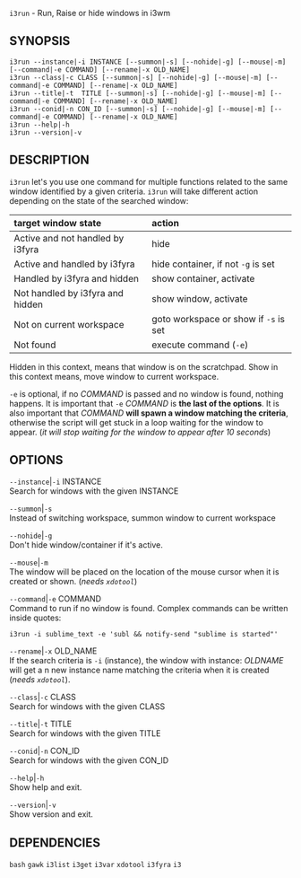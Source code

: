 `i3run` - Run, Raise or hide windows in i3wm

SYNOPSIS
--------
```text
i3run --instance|-i INSTANCE [--summon|-s] [--nohide|-g] [--mouse|-m] [--command|-e COMMAND] [--rename|-x OLD_NAME]
i3run --class|-c CLASS [--summon|-s] [--nohide|-g] [--mouse|-m] [--command|-e COMMAND] [--rename|-x OLD_NAME]
i3run --title|-t  TITLE [--summon|-s] [--nohide|-g] [--mouse|-m] [--command|-e COMMAND] [--rename|-x OLD_NAME]
i3run --conid|-n CON_ID [--summon|-s] [--nohide|-g] [--mouse|-m] [--command|-e COMMAND] [--rename|-x OLD_NAME]
i3run --help|-h
i3run --version|-v
```

DESCRIPTION
-----------
`i3run` let's you use one command for multiple
functions related to the same window identified by
a given criteria.  `i3run` will take different
action depending on the state of the searched
window:  

| **target window state**          | **action**
|:---------------------------------|:------------
| Active and not handled by i3fyra | hide
| Active and handled by i3fyra     | hide container, if not `-g` is set
| Handled by i3fyra and hidden     | show container, activate
| Not handled by i3fyra and hidden | show window, activate
| Not on current workspace         | goto workspace or show if `-s` is set
| Not found                        | execute command (`-e`)



Hidden in this context,  means that window is on
the scratchpad. Show in this context means,  move
window to current workspace.  


`-e` is optional, if no *COMMAND* is passed and no window is found,  nothing happens.  It is important that `-e` *COMMAND* is **the last of the options**.  It is also important that *COMMAND* **will spawn a window matching the criteria**,  otherwise the script will get stuck in a loop waiting for the window to appear. (*it will stop waiting for the window to appear after 10 seconds*)


OPTIONS
-------

`--instance`|`-i` INSTANCE  
Search for windows with the given INSTANCE

`--summon`|`-s`  
Instead of switching workspace, summon window to
current workspace

`--nohide`|`-g`  
Don't hide window/container if it's active.

`--mouse`|`-m`  
The window will be placed on the location of the
mouse cursor when it is created or shown. (*needs
`xdotool`*)  

`--command`|`-e` COMMAND  
Command to run if no window is found. Complex
commands can be written inside quotes:  
```
i3run -i sublime_text -e 'subl && notify-send "sublime is started"'
```


`--rename`|`-x` OLD_NAME  
If the search criteria is `-i` (instance), the
window with instance: *OLDNAME* will get a n new
instance name matching the criteria when it is
created (*needs `xdotool`*).

`--class`|`-c` CLASS  
Search for windows with the given CLASS

`--title`|`-t` TITLE  
Search for windows with the given TITLE

`--conid`|`-n` CON_ID  
Search for windows with the given CON_ID

`--help`|`-h`  
Show help and exit.

`--version`|`-v`  
Show version and exit.


DEPENDENCIES
------------
`bash`
`gawk`
`i3list`
`i3get`
`i3var`
`xdotool`
`i3fyra`
`i3`



